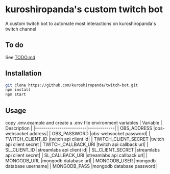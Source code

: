 # kuroshiropanda's custom twitch bot

A custom twitch bot to automate most interactions on kuroshiropanda's twitch channel

## To do

See [TODO.md](TODO.md)

## Installation

```bash
git clone https://github.com/kuroshiropanda/twitch-bot.git
npm install
npm start
```

## Usage

copy .env.example and create a .env file
environment variables
| Variable                | Description |
|-------------------------|-------------|
| OBS_ADDRESS             |obs-websocket address|
| OBS_PASSWORD            |obs-websocket password|
| TWITCH_CLIENT_ID        |twitch api client id|
| TWITCH_CLIENT_SECRET    |twitch api client secret
| TWITCH_CALLBACK_URI     |twitch api callback url|
| SL_CLIENT_ID            |streamlabs api client id|
| SL_CLIENT_SECRET        |streamlabs api client secret|
| SL_CALLBACK_URI         |streamlabs api callback url|
| MONGODB_URL             |mongodb database url|
| MONGODB_USER            |mongodb database username|
| MONGODB_PASS            |mongodb database password|
